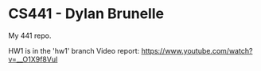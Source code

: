 # CS441 - Dylan Brunelle

My 441 repo. 

HW1 is in the 'hw1' branch
Video report: https://www.youtube.com/watch?v=__O1X9f8VuI
